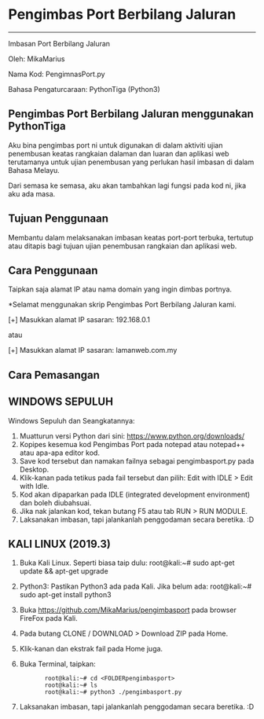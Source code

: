 # Pengimbas Port Berbilang Jaluran
----------------------------------
Imbasan Port Berbilang Jaluran

Oleh: MikaMarius

Nama Kod: PengimnasPort.py

Bahasa Pengaturcaraan: PythonTiga (Python3)


Pengimbas Port Berbilang Jaluran menggunakan PythonTiga
-------------------------------------------------------
Aku bina pengimbas port ni untuk digunakan di dalam aktiviti ujian penembusan keatas rangkaian dalaman dan luaran dan aplikasi web
terutamanya untuk ujian penembusan yang perlukan hasil imbasan di dalam Bahasa Melayu. 

Dari semasa ke semasa, aku akan tambahkan lagi fungsi pada kod ni, jika aku ada masa. 

Tujuan Penggunaan
-----------------
Membantu dalam melaksanakan imbasan keatas port-port terbuka, tertutup atau ditapis bagi tujuan ujian penembusan rangkaian dan aplikasi web.

Cara Penggunaan
---------------
Taipkan saja alamat IP atau nama domain yang ingin dimbas portnya.

*Selamat menggunakan skrip Pengimbas Port Berbilang Jaluran kami.

[+] Masukkan alamat IP sasaran: 192.168.0.1 

atau

[+] Masukkan alamat IP sasaran: lamanweb.com.my


Cara Pemasangan
---------------

WINDOWS SEPULUH
---------------
Windows Sepuluh dan Seangkatannya:
1. Muatturun versi Python dari sini: https://www.python.org/downloads/
2. Kopipes kesemua kod Pengimbas Port pada notepad atau notepad++ atau apa-apa editor kod.
3. Save kod tersebut dan namakan failnya sebagai pengimbasport.py pada Desktop.
4. Klik-kanan pada tetikus pada fail tersebut dan pilih: Edit with IDLE > Edit with Idle.
5. Kod akan dipaparkan pada IDLE (integrated development environment) dan boleh diubahsuai.
6. Jika nak jalankan kod, tekan butang F5 atau tab RUN > RUN MODULE.
7. Laksanakan imbasan, tapi jalankanlah penggodaman secara beretika. :D

KALI LINUX (2019.3)
-------------------
1. Buka Kali Linux. Seperti biasa taip dulu: root@kali:~# sudo apt-get update && apt-get upgrade 
2. Python3: Pastikan Python3 ada pada Kali. Jika belum ada: root@kali:~# sudo apt-get install python3
3. Buka https://github.com/MikaMarius/pengimbasport pada browser FireFox pada Kali.
4. Pada butang CLONE / DOWNLOAD > Download ZIP pada Home.
5. Klik-kanan dan ekstrak fail pada Home juga. 
6. Buka Terminal, taipkan: 

              root@kali:~# cd <FOLDERpengimbasport>
              root@kali:~# ls
              root@kali:~# python3 ./pengimbasport.py

7. Laksanakan imbasan, tapi jalankanlah penggodaman secara beretika. :D
  
  

